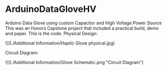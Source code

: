 # ArduinoDataGloveHV
Arduino Data Glove using custom Capactior and High Voltage Power Source
This was an Honors Capstone project that included a practical build, demo and paper.  This is the code.
Physical Design:

![](./Additional Information/Haptic Glove physical.jpg)

Circuit Diagram:

![](./Additional Information/Glove Schematic.png "Circuit Diagram")